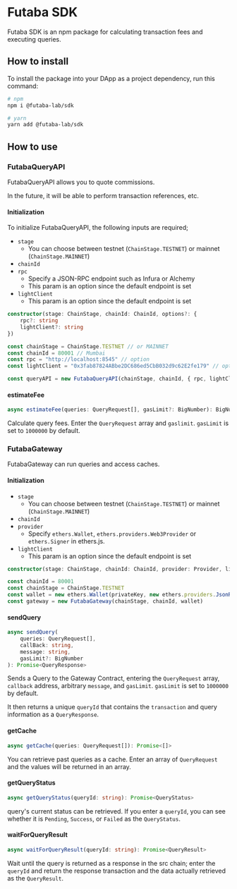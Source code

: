 # Futaba SDK

Futaba SDK is an npm package for calculating transaction fees and executing queries.

## How to install

To install the package into your DApp as a project dependency, run this command:

```bash
# npm
npm i @futaba-lab/sdk

# yarn
yarn add @futaba-lab/sdk
```

## How to use

### FutabaQueryAPI

FutabaQueryAPI allows you to quote commissions.

In the future, it will be able to perform transaction references, etc.

#### Initialization

To initialize FutabaQueryAPI, the following inputs are required;

* `stage`
  * You can choose between testnet (`ChainStage.TESTNET`) or mainnet (`ChainStage.MAINNET`)
* `chainId`
* `rpc`
  * Specify a JSON-RPC endpoint such as Infura or Alchemy
  * This param is an option since the default endpoint is set
* `lightClient`
  * This param is an option since the default endpoint is set

```typescript
constructor(stage: ChainStage, chainId: ChainId, options?: {
    rpc?: string
    lightClient?: string
})

const chainStage = ChainStage.TESTNET // or MAINNET
const chainId = 80001 // Mumbai
const rpc = "http://localhost:8545" // option
const lightClient = "0x3fab87824ABbe2DC686ed5CbB032d9c62E2fe179" // option

const queryAPI = new FutabaQueryAPI(chainStage, chainId, { rpc, lightClient })
```

#### estimateFee

```typescript
async estimateFee(queries: QueryRequest[], gasLimit?: BigNumber): BigNumber
```

Calculate query fees. Enter the `QueryRequest` array and `gaslimit`. `gasLimit` is set to `1000000` by default.

### FutabaGateway

FutabaGateway can run queries and access caches.

#### Initialization

* `stage`
  * You can choose between testnet (`ChainStage.TESTNET`) or mainnet (`ChainStage.MAINNET`)
* `chainId`
* `provider`
  * Specify `ethers.Wallet`, `ethers.providers.Web3Provider` or `ethers.Signer` in ethers.js.
* `lightClient`
  * This param is an option since the default endpoint is set

```typescript
constructor(stage: ChainStage, chainId: ChainId, provider: Provider, lightClient?: string)

const chainId = 80001
const chainStage = ChainStage.TESTNET
const wallet = new ethers.Wallet(privateKey, new ethers.providers.JsonRpcProvider(providerURL))
const gateway = new FutabaGateway(chainStage, chainId, wallet)
```

#### sendQuery

```typescript
async sendQuery(
    queries: QueryRequest[],
    callBack: string,
    message: string,
    gasLimit?: BigNumber
): Promise<QueryResponse>
```

Sends a Query to the Gateway Contract, entering the `QueryRequest` array, `callback` address, arbitrary `message`, and `gasLimit`. `gasLimit` is set to `1000000` by default.

It then returns a unique `queryId` that contains the `transaction` and query information as a `QueryResponse`.

#### getCache

```typescript
async getCache(queries: QueryRequest[]): Promise<[]>
```

You can retrieve past queries as a cache. Enter an array of `QueryRequest` and the values will be returned in an array.

#### getQueryStatus

```typescript
async getQueryStatus(queryId: string): Promise<QueryStatus>
```

query's current status can be retrieved. If you enter a `queryId`, you can see whether it is `Pending`, `Success`, or `Failed` as the `QueryStatus`.

#### waitForQueryResult

```typescript
async waitForQueryResult(queryId: string): Promise<QueryResult>
```

Wait until the query is returned as a response in the src chain; enter the `queryId` and return the response transaction and the data actually retrieved as the `QueryResult`.
